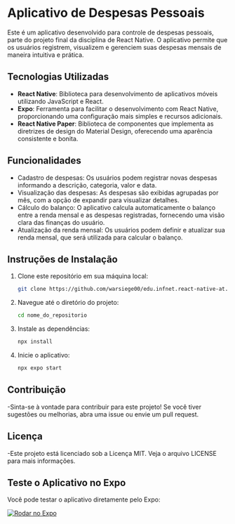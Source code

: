 # Aplicativo de Despesas Pessoais

Este é um aplicativo desenvolvido para controle de despesas pessoais, parte do projeto final da disciplina de React Native. O aplicativo permite que os usuários registrem, visualizem e gerenciem suas despesas mensais de maneira intuitiva e prática.

## Tecnologias Utilizadas

- **React Native**: Biblioteca para desenvolvimento de aplicativos móveis utilizando JavaScript e React.
- **Expo**: Ferramenta para facilitar o desenvolvimento com React Native, proporcionando uma configuração mais simples e recursos adicionais.
- **React Native Paper**: Biblioteca de componentes que implementa as diretrizes de design do Material Design, oferecendo uma aparência consistente e bonita.

## Funcionalidades

- Cadastro de despesas: Os usuários podem registrar novas despesas informando a descrição, categoria, valor e data.
- Visualização das despesas: As despesas são exibidas agrupadas por mês, com a opção de expandir para visualizar detalhes.
- Cálculo do balanço: O aplicativo calcula automaticamente o balanço entre a renda mensal e as despesas registradas, fornecendo uma visão clara das finanças do usuário.
- Atualização da renda mensal: Os usuários podem definir e atualizar sua renda mensal, que será utilizada para calcular o balanço.

## Instruções de Instalação

1. Clone este repositório em sua máquina local:
   ```bash
   git clone https://github.com/warsiege00/edu.infnet.react-native-at.git

2.	Navegue até o diretório do projeto:
    ```bash
    cd nome_do_repositorio
3.	Instale as dependências:
    ```bash
    npx install
4.	Inicie o aplicativo:
    ```bash
    npx expo start

## Contribuição

-Sinta-se à vontade para contribuir para este projeto! Se você tiver sugestões ou melhorias, abra uma issue ou envie um pull request.

## Licença

-Este projeto está licenciado sob a Licença MIT. Veja o arquivo LICENSE para mais informações.

## Teste o Aplicativo no Expo

Você pode testar o aplicativo diretamente pelo Expo:

[![Rodar no Expo](https://img.shields.io/badge/Rodar%20no%20Expo-4630EB?style=for-the-badge&logo=EXPO&logoColor=white)](https://expo.dev/preview/update?message=Ajuste%20readme&updateRuntimeVersion=1.0.0&createdAt=2024-10-10T12%3A06%3A28.541Z&slug=exp&projectId=8c5fee43-1203-4fdc-8fe5-2605240e7919&group=b8c3c898-12a8-49c0-962a-298e6c8a196c)